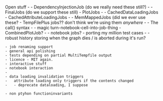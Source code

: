 Open stuff
	- 
	- DependencyInjectionJob (do we really need these still?)
	- 
	- FinalJobs (do we support these still)
	- PlotJobs
	- 
	- CachedDataLoadingJobs
	- CachedAttributeLoadingJobs
	- 
	- MemMappedJobs (did we ever use these?
	- TempFilePlus jobs?? don't think we're using them *anywhere*
	- 
	- The call() syntax
	- 
	- magic turn-notebook-cell-into-job-thing
	- CombinedPlotJob?
	- 
	- notebook jobs?
	- porting my million test cases
	- 
	- robust history storing when the graph dies / is aborted during it's run?
	 
	- job renaming support
	- general api polishing
	- tests depending on partial MultiTempfile output 
	- licence - MIT again.
	- interactive stuff
	- notebook interaction
	- 
	- data loading invalidation triggers
	-	attribute loading only triggers if the contents changed
	-   - deprecate dataloading, I suppose
	 
	- non ptyhon functioninvariants
